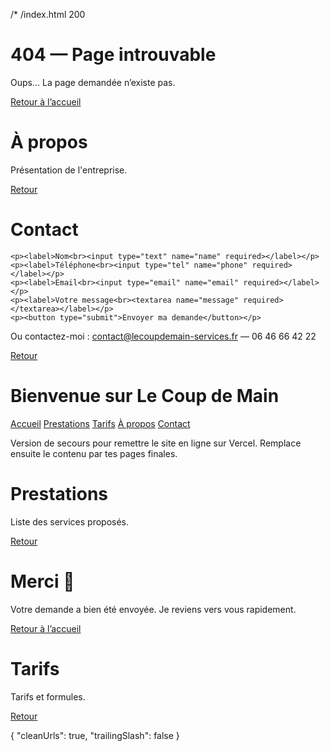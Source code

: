 /* /index.html 200
<!DOCTYPE html>
<html lang="fr"><head><meta charset="utf-8"><meta name="viewport" content="width=device-width, initial-scale=1">
<title>404 — Page introuvable</title><link rel="stylesheet" href="assets/css/style.css"></head>
<body><h1>404 — Page introuvable</h1><p>Oups… La page demandée n’existe pas.</p><p><a href="/index.html">Retour à l’accueil</a></p></body></html>
<!DOCTYPE html>
<html lang="fr"><head><meta charset="UTF-8"><meta name="viewport" content="width=device-width, initial-scale=1">
<title>À propos</title><link rel="stylesheet" href="assets/css/style.css"></head>
<body><h1>À propos</h1><p>Présentation de l'entreprise.</p><p><a href="index.html">Retour</a></p></body></html>
<!DOCTYPE html>
<html lang="fr">
<head><meta charset="UTF-8"><meta name="viewport" content="width=device-width, initial-scale=1">
<title>Contact</title><link rel="stylesheet" href="assets/css/style.css"></head>
<body>
  <h1>Contact</h1>
  <form action="https://formspree.io/f/xwprpdak" method="POST" autocomplete="on">
    <input type="hidden" name="_redirect" value="/success.html">
    <input type="hidden" name="_subject" value="Nouveau message - Le Coup de Main">
    <p style="display:none;"><label>Ne pas remplir : <input name="_gotcha"></label></p>

    <p><label>Nom<br><input type="text" name="name" required></label></p>
    <p><label>Téléphone<br><input type="tel" name="phone" required></label></p>
    <p><label>Email<br><input type="email" name="email" required></label></p>
    <p><label>Votre message<br><textarea name="message" required></textarea></label></p>
    <p><button type="submit">Envoyer ma demande</button></p>
  </form>
  <p>Ou contactez-moi : <a href="mailto:contact@lecoupdemain-services.fr">contact@lecoupdemain-services.fr</a> — 06&nbsp;46&nbsp;66&nbsp;42&nbsp;22</p>
  <p><a href="index.html">Retour</a></p>
</body></html>
<!DOCTYPE html>
<html lang="fr">
<head>
  <meta charset="UTF-8">
  <meta name="viewport" content="width=device-width, initial-scale=1">
  <title>Le Coup de Main</title>
  <link rel="stylesheet" href="assets/css/style.css">
</head>
<body>
  <h1>Bienvenue sur Le Coup de Main</h1>
  <nav class="nav">
    <a class="btn" href="index.html">Accueil</a>
    <a class="btn" href="prestations.html">Prestations</a>
    <a class="btn" href="tarifs.html">Tarifs</a>
    <a class="btn" href="a-propos.html">À propos</a>
    <a class="btn" href="contact.html">Contact</a>
  </nav>
  <p>Version de secours pour remettre le site en ligne sur Vercel. Remplace ensuite le contenu par tes pages finales.</p>
</body>
</html>
<!DOCTYPE html>
<html lang="fr"><head><meta charset="UTF-8"><meta name="viewport" content="width=device-width, initial-scale=1">
<title>Prestations</title><link rel="stylesheet" href="assets/css/style.css"></head>
<body><h1>Prestations</h1><p>Liste des services proposés.</p><p><a href="index.html">Retour</a></p></body></html>
<!DOCTYPE html>
<html lang="fr"><head><meta charset="utf-8"><meta name="viewport" content="width=device-width, initial-scale=1">
<title>Merci !</title><link rel="stylesheet" href="assets/css/style.css"></head>
<body><h1>Merci 🙌</h1><p>Votre demande a bien été envoyée. Je reviens vers vous rapidement.</p>
<p><a href="/">Retour à l’accueil</a></p></body></html>
<!DOCTYPE html>
<html lang="fr"><head><meta charset="UTF-8"><meta name="viewport" content="width=device-width, initial-scale=1">
<title>Tarifs</title><link rel="stylesheet" href="assets/css/style.css"></head>
<body><h1>Tarifs</h1><p>Tarifs et formules.</p><p><a href="index.html">Retour</a></p></body></html>
{ "cleanUrls": true, "trailingSlash": false }
